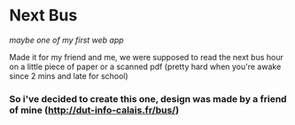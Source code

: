 # Next Bus
*maybe one of my first web app*

Made it for my friend and me, we were supposed to read the next bus hour on a little piece of paper or a scanned pdf (pretty hard when you're awake since 2 mins and late for school)

### So i've decided to create this one, design was made by a friend of mine (http://dut-info-calais.fr/bus/)
